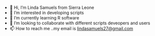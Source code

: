 - 👋 Hi, I’m Linda Samuels from Sierra Leone
- 👀 I’m interested in developing scripts
- 🌱 I’m currently learning R software
- 💞️ I’m looking to collaborate with different scripts deveopers and users
- 📫 How to reach me ..my email is lindasamuels27@gmail.com
